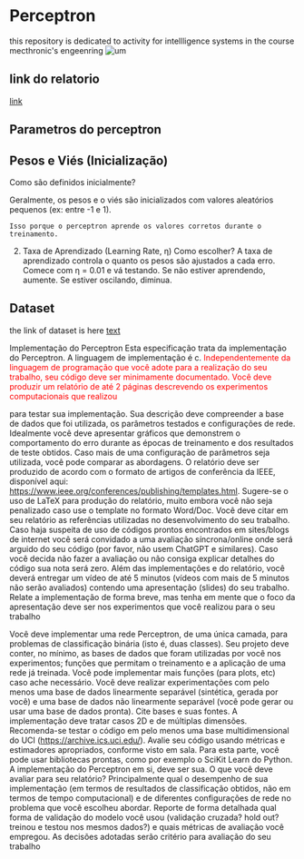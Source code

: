 # Perceptron
this repository is dedicated to activity for intellligence systems in the course mecthronic's engeenring
![um](https://miro.medium.com/v2/resize:fit:640/format:webp/1*qnKPo2eELpkucJpqkHF6qw.gif)
## link do relatorio
[link](https://www.overleaf.com/read/pvqtpgntjwnd#1f4bcc)
## Parametros do perceptron
## Pesos e Viés (Inicialização)
Como são definidos inicialmente?

Geralmente, os pesos e o viés são inicializados com valores aleatórios pequenos (ex: entre -1 e 1).

    Isso porque o perceptron aprende os valores corretos durante o treinamento.
2. Taxa de Aprendizado (Learning Rate, η)
Como escolher?
A taxa de aprendizado controla o quanto os pesos são ajustados a cada erro.
Comece com η = 0.01 e vá testando. Se não estiver aprendendo, aumente. Se estiver oscilando, diminua.

## Dataset
the link of dataset is here [text](https://c3.ndc.nasa.gov/dashlink/projects/42/resources/?type=ds)

Implementação do Perceptron
Esta especificação trata da implementação do Perceptron. A linguagem de implementação é c.
<span style="color:red">Independentemente da linguagem de programação que você adote para a realização do seu trabalho, seu
código deve ser minimamente documentado.
Você deve produzir um relatório de até 2 páginas descrevendo os experimentos computacionais que realizou</span>

para testar sua implementação. Sua descrição deve compreender a base de dados que foi utilizada, os parâmetros testados e configurações de rede. Idealmente você deve apresentar gráficos que demonstrem o comportamento do erro durante as épocas de treinamento e dos resultados de teste obtidos. Caso mais de uma configuração de parâmetros seja utilizada, você pode comparar as abordagens. O relatório deve ser
produzido de acordo com o formato de artigos de conferência da IEEE, disponível aqui:
https://www.ieee.org/conferences/publishing/templates.html. Sugere-se o uso de LaTeX para produção do relatório, muito embora você não seja penalizado caso use o template no formato Word/Doc. Você deve citar em seu relatório as referências utilizadas no desenvolvimento do seu trabalho. Caso haja suspeita de uso de códigos prontos encontrados em sites/blogs de internet você será convidado a uma avaliação
síncrona/online onde será arguido do seu código (por favor, não usem ChatGPT e similares). Caso você decida não fazer a avaliação ou não consiga explicar detalhes do código sua nota será zero. Além das implementações e do relatório, você deverá entregar um vídeo de até 5 minutos (vídeos com mais de 5 minutos não serão avaliados) contendo uma apresentação (slides) do seu trabalho. Relate a implementação de forma breve, mas tenha em mente que o foco da apresentação deve ser nos experimentos
que você realizou para o seu trabalho

Você deve implementar uma rede Perceptron, de uma única camada, para problemas de classificação binária
(isto é, duas classes). Seu projeto deve conter, no mínimo, as bases de dados que foram utilizadas por você
nos experimentos; funções que permitam o treinamento e a aplicação de uma rede já treinada. Você pode
implementar mais funções (para plots, etc) caso ache necessário. Você deve realizar experimentações com
pelo menos uma base de dados linearmente separável (sintética, gerada por você) e uma base de dados não
linearmente separável (você pode gerar ou usar uma base de dados pronta). Cite bases e suas fontes.
A implementação deve tratar casos 2D e de múltiplas dimensões. Recomenda-se testar o código em pelo
menos uma base multidimensional do UCI (https://archive.ics.uci.edu/). Avalie seu código usando métricas e
estimadores apropriados, conforme visto em sala. Para esta parte, você pode usar bibliotecas prontas, como
por exemplo o SciKit Learn do Python. A implementação do Perceptron em si, deve ser sua.
O que você deve avaliar para seu relatório? Principalmente qual o desempenho de sua implementação (em
termos de resultados de classificação obtidos, não em termos de tempo computacional) e de diferentes
configurações de rede no problema que você escolheu abordar. Reporte de forma detalhada qual forma de
validação do modelo você usou (validação cruzada? hold out? treinou e testou nos mesmos dados?) e quais
métricas de avaliação você empregou. As decisões adotadas serão critério para avaliação do seu trabalho
